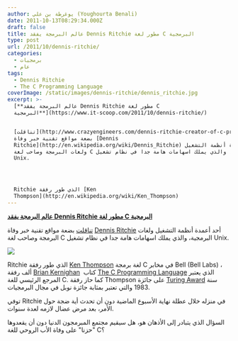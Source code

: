 ```yaml
---
author: يوغرطة بن علي (Youghourta Benali)
date: 2011-10-13T08:29:34.000Z
draft: false
title: عالم البرمجة يفقد Dennis Ritchie مطور لغة C البرمجية
type: post
url: /2011/10/dennis-ritchie/
categories:
  - برمجيات
  - عام
tags:
  - Dennis Ritchie
  - The C Programming Language
coverImage: /static/images/dennis-ritchie/dennis_ritchie.jpg
excerpt: >-
  [**عالم البرمجة يفقد Dennis Ritchie مطور لغة C
  البرمجية**](https://www.it-scoop.com/2011/10/dennis-ritchie/)


  [تناقلت](http://www.crazyengineers.com/dennis-ritchie-creator-of-c-programming-language-unix-dies-1129/)
  بضعة مواقع تقنية خبر وفاة [Dennis
  Ritchie](http://en.wikipedia.org/wiki/Dennis_Ritchie) أحد أعمدة أنظمة التشغيل
  ولغات البرمجة وصاحب لغة C البرمجية، والذي يملك اسهامات هامة جدا في نظام تشغيل
  Unix.




  Ritchie الذي طور رفقة [Ken
  Thompson](http://en.wikipedia.org/wiki/Ken_Thompson)
---
```

[**عالم البرمجة يفقد Dennis Ritchie مطور لغة C البرمجية**](https://www.it-scoop.com/2011/10/dennis-ritchie/)

[تناقلت](http://www.crazyengineers.com/dennis-ritchie-creator-of-c-programming-language-unix-dies-1129/) بضعة مواقع تقنية خبر وفاة [Dennis Ritchie](http://en.wikipedia.org/wiki/Dennis_Ritchie) أحد أعمدة أنظمة التشغيل ولغات البرمجة وصاحب لغة C البرمجية، والذي يملك اسهامات هامة جدا في نظام تشغيل Unix.

![](/static/images/dennis-ritchie/dennis_ritchie.jpg)

Ritchie الذي طور رفقة [Ken Thompson](http://en.wikipedia.org/wiki/Ken_Thompson) لغة برمجة C في مخابر Bell (Bell Labs) ، ألف رفقة [Brian Kernighan](http://en.wikipedia.org/wiki/Brian_Kernighan)  كتاب [The C Programming Language](http://en.wikipedia.org/wiki/The_C_Programming_Language) الذي يعتبر المرجع الرئيسي للغة C. كما حاز رفقة Thompson على جائزة [Turing Award](http://en.wikipedia.org/wiki/Turing_Award) سنة 1983 والتي تعتبر بمثابة جائزة نوبل في مجال البرمجيات.

توفي Ritchie في منزله خلال عطلة نهاية الأسبوع الماضية دون أن تحدث أية ضجة حول الأمر، بعد مرض عضال لازمه لعدة سنوات.

السؤال الذي يتبادر إلى الأذهان هو، هل سيقيم مجتمع المبرمجون الدنيا دون أن يقعدوها "حزنا" على وفاة الأب الروحي للغة C؟
